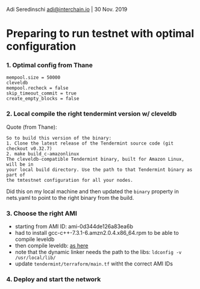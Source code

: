 Adi Seredinschi <adi@interchain.io> | 30 Nov. 2019

# Preparing to run testnet with optimal configuration

### 1. Optimal config from Thane

```
mempool.size = 50000
cleveldb
mempool.recheck = false
skip_timeout_commit = true
create_empty_blocks = false
```


### 2. Local compile the right tendermint version w/ cleveldb

Quote (from Thane):
```
So to build this version of the binary:
1. Clone the latest release of the Tendermint source code (git checkout v0.32.7)
2. make build_c-amazonlinux
The cleveldb-compatible Tendermint binary, built for Amazon Linux, will be in
your local build directory. Use the path to that Tendermint binary as part of
the tmtestnet configuration for all your nodes.
```

Did this on my local machine and then updated the `binary` property in nets.yaml
to point to the right binary from the build.

### 3. Choose the right AMI

* starting from AMI ID: ami-0d344de126a83ea6b
* had to install gcc-c++-7.3.1-6.amzn2.0.4.x86_64.rpm to be able to compile leveldb
* then compile leveldb: [as here](https://github.com/tendermint/tendermint/blob/6a4608230cd4a584490d01b2775c18f3b80b38a2/docs/introduction/install.md#compile-with-cleveldb-support)
* note that the dynamic linker needs the path to the libs: `ldconfig -v /usr/local/lib/`
* update `tendermint/terraform/main.tf` witht the correct AMI IDs


### 4. Deploy and start the network